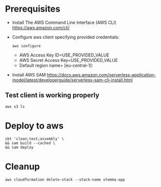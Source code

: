 # Prerequisites
- Install The AWS Command Line Interface (AWS CLI) https://aws.amazon.com/cli/ 
- Configure aws client specifying provided credentials:
    ```console
    aws configure
    ```
  - AWS Access Key ID=USE_PROVIDED_VALUE
  - AWS Secret Access Key=USE_PROVIDED_VALUE
  - Default region name= [eu-central-1]:

- Install AWS SAM https://docs.aws.amazon.com/serverless-application-model/latest/developerguide/serverless-sam-cli-install.html

## Test client is working properly
```console
aws s3 ls
```
# Deploy to aws
```console
sbt 'clean;test;assembly' \
&& sam build --cached \
&& sam deploy
```

# Cleanup
```console
aws cloudformation delete-stack --stack-name stemma-app
```